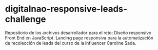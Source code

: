 # digitalnao-responsive-leads-challenge
Repositorio de los archivos desarrollador para el reto: Diseño responsivo Front End en JavaScript. Landing page responsiva para la automatización de recolección de leads del curso de la influencer Caroline Sada.
